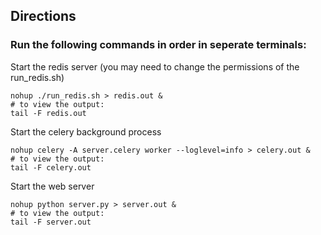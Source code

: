 ## Directions 

### Run the following commands in order in seperate terminals:

Start the redis server (you may need to change the permissions of the run_redis.sh)

~~~
nohup ./run_redis.sh > redis.out &
# to view the output:
tail -F redis.out
~~~

Start the celery background process

~~~
nohup celery -A server.celery worker --loglevel=info > celery.out &
# to view the output:
tail -F celery.out
~~~

Start the web server

~~~
nohup python server.py > server.out &
# to view the output:
tail -F server.out
~~~


